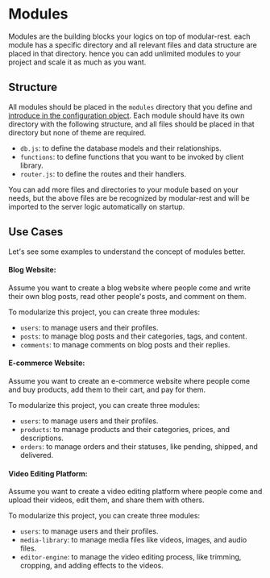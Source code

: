 # Modules
Modules are the building blocks your logics on top of modular-rest. each module has a specific directory and all relevant files and data structure are placed in that directory. hence you can add unlimited modules to your project and scale it as much as you want.

## Structure
All modules should be placed in the `modules` directory that you define and [introduce in the configuration object](./../configuration.md#modules-path). Each module should have its own directory with the following structure, and all files should be placed in that directory but none of theme are required.

- `db.js`: to define the database models and their relationships.
- `functions`: to define functions that you want to be invoked by client library.
- `router.js`: to define the routes and their handlers.

You can add more files and directories to your module based on your needs, but the above files are be recognized by modular-rest and will be imported to the server logic automatically on startup.

## Use Cases
Let's see some examples to understand the concept of modules better.

#### **Blog Website**:
Assume you want to create a blog website where people come and write their own blog posts, read other people's posts, and comment on them.

To modularize this project, you can create three modules: 
- `users`: to manage users and their profiles.
- `posts`: to manage blog posts and their categories, tags, and content.
- `comments`: to manage comments on blog posts and their replies.

#### **E-commerce Website**:
Assume you want to create an e-commerce website where people come and buy products, add them to their cart, and pay for them.

To modularize this project, you can create three modules: 
- `users`: to manage users and their profiles.
- `products`: to manage products and their categories, prices, and descriptions.
- `orders`: to manage orders and their statuses, like pending, shipped, and delivered.

#### **Video Editing Platform**:
Assume you want to create a video editing platform where people come and upload their videos, edit them, and share them with others.

To modularize this project, you can create three modules: 
- `users`: to manage users and their profiles.
- `media-library`: to manage media files like videos, images, and audio files.
- `editor-engine`: to manage the video editing process, like trimming, cropping, and adding effects to the videos.



